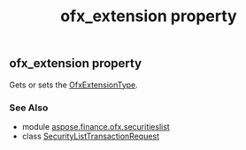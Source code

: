 ﻿---
title: ofx_extension property
second_title: Aspose.Finance for Python via .NET API References
description: 
type: docs
weight: 40
url: /python-net/aspose.finance.ofx.securitieslist/securitylisttransactionrequest/ofx_extension/
is_root: false
---

## ofx_extension property


Gets or sets the [OfxExtensionType](/finance/python-net/aspose.finance.ofx/ofxextensiontype).

### See Also
* module [aspose.finance.ofx.securitieslist](../../)
* class [SecurityListTransactionRequest](/finance/python-net/aspose.finance.ofx.securitieslist/securitylisttransactionrequest)
